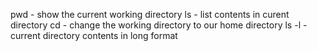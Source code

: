 pwd - show the current working directory
ls - list contents in curent directory
cd - change the working directory to our home directory
ls -l - current directory contents in long format
